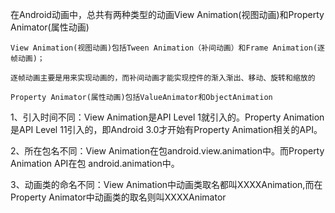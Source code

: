 在Android动画中，总共有两种类型的动画View Animation(视图动画)和Property Animator(属性动画)

    View Animation(视图动画)包括Tween Animation（补间动画）和Frame Animation(逐帧动画)；

    逐帧动画主要是用来实现动画的，而补间动画才能实现控件的渐入渐出、移动、旋转和缩放的

    Property Animator(属性动画)包括ValueAnimator和ObjectAnimation

1、引入时间不同：View Animation是API Level 1就引入的。Property Animation是API Level 11引入的，即Android 3.0才开始有Property Animation相关的API。 

2、所在包名不同：View Animation在包android.view.animation中。而Property Animation API在包 android.animation中。 

3、动画类的命名不同：View Animation中动画类取名都叫XXXXAnimation,而在Property Animator中动画类的取名则叫XXXXAnimator